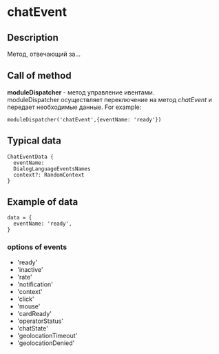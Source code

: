# chatEvent
## Description
Метод, отвечающий за...
   
## Call of method
**moduleDispatcher** - метод управление ивентами.   
moduleDispatcher осуществляет переключение на метод *chatEvent* и передает необходимые данные. 
For example:
```
moduleDispatcher('chatEvent',{eventName: 'ready'})
```

## Typical data
```
ChatEventData {   
  eventName:   
  DialogLanguageEventsNames   
  context?: RandomContext   
}   
```

## Example of data
```
data = {   
  eventName: 'ready',   
} 
```

### options of events
* 'ready'
* 'inactive'
* 'rate'
* 'notification'
* 'context'
* 'click'
* 'mouse'
* 'cardReady'
* 'operatorStatus'
* 'chatState'
* 'geolocationTimeout'
* 'geolocationDenied'
